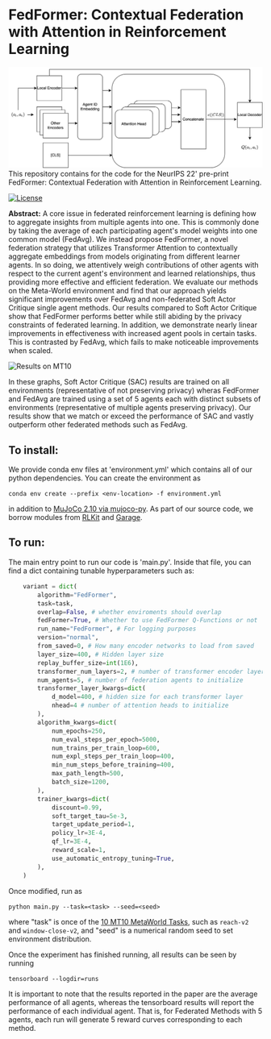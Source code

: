 # FedFormer: Contextual Federation with Attention in Reinforcement Learning
![Architecture](https://github.com/liamhebert/FedFormer/raw/main/FedFormer%20Architecture.png)
This repository contains for the code for the NeurIPS 22' pre-print FedFormer: Contextual Federation with Attention in Reinforcement Learning. 

[![License](https://img.shields.io/badge/license-MIT-blue.svg)](https://github.com/liamhebert/FedFormer/blob/main/LICENSE)

**Abstract:**
A core issue in federated reinforcement learning is defining how to aggregate insights from multiple agents into one. This is commonly done by taking the average of each participating agent's model weights into one common model (FedAvg). We instead propose FedFormer, a novel federation strategy that utilizes Transformer Attention to contextually aggregate embeddings from models originating from different learner agents. In so doing, we attentively weigh contributions of other agents with respect to the current agent's environment and learned relationships, thus providing more effective and efficient federation. We evaluate our methods on the Meta-World environment and find that our approach yields significant improvements over FedAvg and non-federated Soft Actor Critique single agent methods. Our results compared to Soft Actor Critique show that FedFormer performs better while still abiding by the privacy constraints of federated learning. In addition, we demonstrate nearly linear improvements in effectiveness with increased agent pools in certain tasks. This is contrasted by FedAvg, which fails to make noticeable improvements when scaled. 

![Results on MT10](https://github.com/liamhebert/FedFormer/raw/main/overall.png)

In these graphs, Soft Actor Critique (SAC) results are trained on all environments (representative of not preserving privacy) wheras FedFormer and FedAvg are trained using a set of 5 agents each with distinct subsets of environments (representative of multiple agents preserving privacy). Our results show that we match or exceed the performance of SAC and vastly outperform other federated methods such as FedAvg. 

## To install:
We provide conda env files at 'environment.yml' which contains all of our python dependencies. You can create the environment as 
```shell
conda env create --prefix <env-location> -f environment.yml
```
in addition to [MuJoCo 2.10 via mujoco-py](https://github.com/openai/mujoco-py). As part of our source code, we borrow modules from [RLKit](https://github.com/rail-berkeley/rlkit) and [Garage](https://github.com/rlworkgroup/garage). 

## To run: 
The main entry point to run our code is 'main.py'. Inside that file, you can find a dict containing tunable hyperparameters such as: 
```python
    variant = dict(
        algorithm="FedFormer",
        task=task,
        overlap=False, # whether enviroments should overlap
        fedFormer=True, # Whether to use FedFormer Q-Functions or not
        run_name="FedFormer", # For logging purposes
        version="normal",
        from_saved=0, # How many encoder networks to load from saved 
        layer_size=400, # Hidden layer size
        replay_buffer_size=int(1E6), 
        transformer_num_layers=2, # number of transformer encoder layers to use
        num_agents=5, # number of federation agents to initialize
        transformer_layer_kwargs=dict(
            d_model=400, # hidden size for each transformer layer
            nhead=4 # number of attention heads to initialize
        ),
        algorithm_kwargs=dict(
            num_epochs=250,
            num_eval_steps_per_epoch=5000,
            num_trains_per_train_loop=600,
            num_expl_steps_per_train_loop=400,
            min_num_steps_before_training=400,
            max_path_length=500,
            batch_size=1200,
        ),
        trainer_kwargs=dict(
            discount=0.99,
            soft_target_tau=5e-3,
            target_update_period=1,
            policy_lr=3E-4,
            qf_lr=3E-4,
            reward_scale=1,
            use_automatic_entropy_tuning=True,
        ),
    )
```
Once modified, run as 
```
python main.py --task=<task> --seed=<seed>
```
where "task" is once of the [10 MT10 MetaWorld Tasks](https://meta-world.github.io/figures/ml10.gif), such as `reach-v2` and `window-close-v2`, and "seed" is a numerical random seed to set environment distribution. 
    
Once the experiment has finished running, all results can be seen by running 
```
tensorboard --logdir=runs
```
It is important to note that the results reported in the paper are the average performance of all agents, whereas the tensorboard results will report the performance of each individual agent. That is, for Federated Methods with 5 agents, each run will generate 5 reward curves corresponding to each method. 
